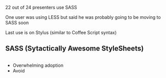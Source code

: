 <aside class="note">
    <section>
        <p>22 out of 24 presenters use SASS</p>
        <p>One user was using LESS but said he was probably going to be moving to SASS soon</p>
        <p>Last use is on Stylus (similar to Coffee Script syntax)</p>
    </section>
</aside>

<hgroup>
    <h2>SASS (Sytactically Awesome StyleSheets)</h2>
</hgroup>
<article>
    <img class="sass-logo" src="images/sass.png" alt="">
    <ul class="build fade">
        <li>Overwhelming adoption</li>
        <li>Avoid </li>
    </ul>
</article>
